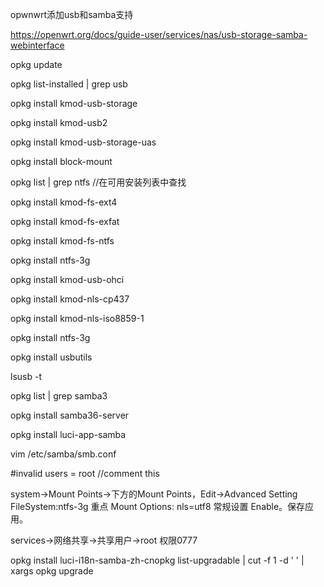 opwnwrt添加usb和samba支持

https://openwrt.org/docs/guide-user/services/nas/usb-storage-samba-webinterface

opkg update

opkg list-installed | grep usb

opkg install kmod-usb-storage

opkg install kmod-usb2

opkg install kmod-usb-storage-uas

opkg install block-mount

opkg list | grep ntfs //在可用安装列表中查找

opkg install kmod-fs-ext4

opkg install kmod-fs-exfat

opkg install kmod-fs-ntfs


opkg install ntfs-3g

opkg install  kmod-usb-ohci

opkg install kmod-nls-cp437

opkg install kmod-nls-iso8859-1

opkg install ntfs-3g



opkg install usbutils

lsusb -t

opkg list | grep samba3

opkg install samba36-server

opkg install luci-app-samba



vim /etc/samba/smb.conf

\#invalid users = root //comment this

system->Mount Points->下方的Mount Points，Edit->Advanced Setting FileSystem:ntfs-3g 重点 Mount Options: nls=utf8  常规设置 Enable。保存应用。

services->网络共享->共享用户->root 权限0777






opkg install luci-i18n-samba-zh-cnopkg list-upgradable | cut -f 1 -d ' ' | xargs opkg upgrade


